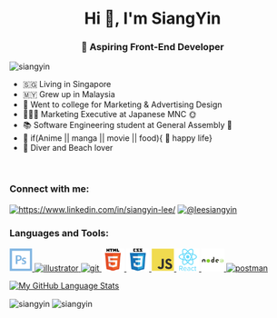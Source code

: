 <h1 align="center">Hi 👋, I'm SiangYin</h1>
<h3 align="center">🎯 Aspiring Front-End Developer </h3>

<p align="left"> <img src="https://komarev.com/ghpvc/?username=siangyin&label=Profile%20views&color=0e75b6&style=flat&theme=buefy" alt="siangyin" /> </p>


- 🇸🇬 Living in Singapore 
- 🇲🇾 Grew up in Malaysia 
- 🏫 Went to college for Marketing & Advertising Design
- 👩🏻‍💻 Marketing Executive at Japanese MNC 🌞
- 📚 Software Engineering student at General Assembly 🌚
- 💖 if(Anime || manga || movie || food){ 🥰 happy life}
- 🤿 Diver and Beach lover

<br>


<h3 align="left">Connect with me:</h3>
<p align="left">
<a href="https://www.linkedin.com/in/siangyin-lee/" target="blank"><img align="center" src="https://raw.githubusercontent.com/rahuldkjain/github-profile-readme-generator/master/src/images/icons/Social/linked-in-alt.svg" alt="https://www.linkedin.com/in/siangyin-lee/" height="30" width="40" /></a>
  <a href="https://twitter.com/@leesiangyin" target="blank"><img align="center" src="https://raw.githubusercontent.com/rahuldkjain/github-profile-readme-generator/master/src/images/icons/Social/twitter.svg" alt="@leesiangyin" height="30" width="40" /></a>
</p>

<h3 align="left">Languages and Tools:</h3>
<p align="left"> <a href="https://www.photoshop.com/en" target="_blank" rel="noreferrer"> <img src="https://raw.githubusercontent.com/devicons/devicon/master/icons/photoshop/photoshop-line.svg" alt="photoshop" width="40" height="40"/> </a> <a href="https://www.adobe.com/in/products/illustrator.html" target="_blank" rel="noreferrer"> <img src="https://www.vectorlogo.zone/logos/adobe_illustrator/adobe_illustrator-icon.svg" alt="illustrator" width="40" height="40"/> </a><a href="https://git-scm.com/" target="_blank" rel="noreferrer"> <img src="https://www.vectorlogo.zone/logos/git-scm/git-scm-icon.svg" alt="git" width="40" height="40"/> </a><a href="https://www.w3.org/html/" target="_blank" rel="noreferrer"> <img src="https://raw.githubusercontent.com/devicons/devicon/master/icons/html5/html5-original-wordmark.svg" alt="html5" width="40" height="40"/> </a><a href="https://www.w3schools.com/css/" target="_blank" rel="noreferrer"> <img src="https://raw.githubusercontent.com/devicons/devicon/master/icons/css3/css3-original-wordmark.svg" alt="css3" width="40" height="40"/> </a><a href="https://developer.mozilla.org/en-US/docs/Web/JavaScript" target="_blank" rel="noreferrer"> <img src="https://raw.githubusercontent.com/devicons/devicon/master/icons/javascript/javascript-original.svg" alt="javascript" width="40" height="40"/> </a><a href="https://reactjs.org/" target="_blank" rel="noreferrer"> <img src="https://raw.githubusercontent.com/devicons/devicon/master/icons/react/react-original-wordmark.svg" alt="react" width="40" height="40"/> </a> <a href="https://nodejs.org" target="_blank" rel="noreferrer"> <img src="https://raw.githubusercontent.com/devicons/devicon/master/icons/nodejs/nodejs-original-wordmark.svg" alt="nodejs" width="40" height="40"/> </a> <a href="https://postman.com" target="_blank" rel="noreferrer"> <img src="https://www.vectorlogo.zone/logos/getpostman/getpostman-icon.svg" alt="postman" width="40" height="40"/> </a> </p>


[![My GitHub Language Stats](https://github-readme-stats.vercel.app/api/top-langs/?username=siangyin&langs_count=5&layout=compact&theme=buefy)]() 

<img align="center" src="https://github-readme-stats.vercel.app/api?username=siangyin&show_icons=true&locale=en&theme=buefy" alt="siangyin" /> <img align="center" src="https://github-readme-streak-stats.herokuapp.com/?user=siangyin&theme=buefy" alt="siangyin" />

